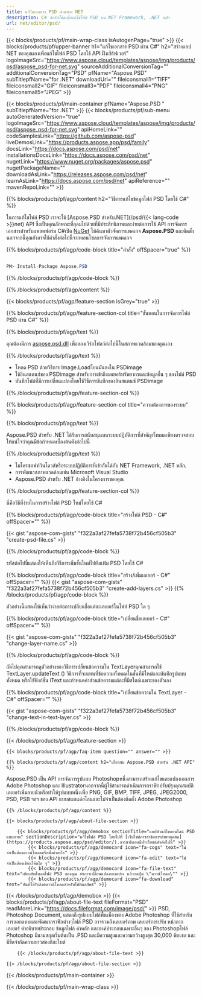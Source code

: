 ```yaml
---
title: แก้ไขเอกสาร PSD ผ่านทาง NET
description: C# ซอร์สโค้ดเพื่อแก้ไขไฟล์ PSD บน NET Framework, .NET หลัก
url: net/editor/psd/
---
```


{{< blocks/products/pf/main-wrap-class isAutogenPage="true" >}}
{{< blocks/products/pf/upper-banner h1="แก้ไขเอกสาร PSD ผ่าน C#" h2="สร้างแอป NET ของคุณเองเพื่อแก้ไขไฟล์ PSD โดยใช้ API ฝั่งเซิร์ฟเวอร์" logoImageSrc="https://www.aspose.cloud/templates/aspose/img/products/psd/aspose_psd-for-net.svg" sourceAdditionalConversionTag="" additionalConversionTag="PSD" pfName="Aspose.PSD" subTitlepfName="for .NET" downloadUrl="" fileiconsmall1="TIFF" fileiconsmall2="GIF" fileiconsmall3="PDF" fileiconsmall4="PNG" fileiconsmall5="JPEG" >}}

{{< blocks/products/pf/main-container pfName="Aspose.PSD " subTitlepfName="for .NET" >}}
{{< blocks/products/pf/sub-menu autoGeneratedVersion="true" logoImageSrc="https://www.aspose.cloud/templates/aspose/img/products/psd/aspose_psd-for-net.svg" apiHomeLink="" codeSamplesLink="https://github.com/aspose-psd" liveDemosLink="https://products.aspose.app/psd/family" docsLink="https://docs.aspose.com/psd/net" installationsDocsLink="https://docs.aspose.com/psd/net" nugetLink="https://www.nuget.org/packages/aspose.psd" nugetPackageName="" downloadAsLink="https://releases.aspose.com/psd/net" learnAsLink="https://docs.aspose.com/psd/net" apiReference="" mavenRepoLink="" >}}

{{% blocks/products/pf/agp/content h2="วิธีการแก้ไขข้อมูลไฟล์ PSD โดยใช้ C#" %}}

 ในการแก้ไขไฟล์ PSD เราจะใช้
 [Aspose.PSD สำหรับ.NET](/psd/{{< lang-code >}}net) 
 API ซึ่งเป็นคุณลักษณะที่อุดมไปด้วยที่มีประสิทธิภาพและง่ายต่อการใช้ API การจัดการเอกสารสำหรับแพลตฟอร์ม C#เปิด
 [NuGet](https://www.nuget.org/packages/aspose.psd) 
 ให้ค้นหาตัวจัดการแพคเกจ
 **Aspose.PSD** 
 และติดตั้งนอกจากนี้คุณยังอาจใช้คำสั่งต่อไปนี้จากคอนโซลการจัดการแพคเกจ

{{% blocks/products/pf/agp/code-block title="คำสั่ง" offSpacer="true" %}}

```cs

PM> Install-Package Aspose.PSD

```

{{% /blocks/products/pf/agp/code-block %}}

{{% /blocks/products/pf/agp/content %}}

{{< blocks/products/pf/agp/feature-section isGrey="true" >}}

{{% blocks/products/pf/agp/feature-section-col title="ขั้นตอนในการจัดการไฟล์ PSD ผ่าน C#" %}}

{{% blocks/products/pf/agp/text %}}

 คุณต้องมีการ
 [aspose.psd.dll](https://releases.aspose.com/psd/net) 
 เพื่อลองเวิร์กโฟลว์ต่อไปนี้ในสภาพแวดล้อมของคุณเอง

{{% /blocks/products/pf/agp/text %}}

+ โหลด PSD ด้วยวิธีการ Image.Loadโยนมันลงใน PSDimage
+ ใช้อินสแตนซ์ของ PSDimage สำหรับการเข้าถึงเลเยอร์ทรัพยากรและข้อมูลอื่น ๆ ของไฟล์ PSD
+ บันทึกไฟล์ที่มีการเปลี่ยนแปลงโดยใช้วิธีการบันทึกของอินสแตนซ์ PSDimage

{{% /blocks/products/pf/agp/feature-section-col %}}

{{% blocks/products/pf/agp/feature-section-col title="ความต้องการของระบบ" %}}

{{% blocks/products/pf/agp/text %}}

 Aspose.PSD สำหรับ .NET ได้รับการสนับสนุนบนระบบปฏิบัติการที่สำคัญทั้งหมดเพียงตรวจสอบให้แน่ใจว่าคุณมีข้อกำหนดเบื้องต้นดังต่อไปนี้

{{% /blocks/products/pf/agp/text %}}

- ไมโครซอฟท์วินโดวส์หรือระบบปฏิบัติการที่เข้ากันได้กับ NET Framework, .NET หลัก.
- การพัฒนาสภาพแวดล้อมเช่น Microsoft Visual Studio
- Aspose.PSD สำหรับ .NET อ้างอิงในโครงการของคุณ

{{% /blocks/products/pf/agp/feature-section-col %}}


นี่คือวิธีที่ง่ายในการสร้างไฟล์ PSD ใหม่โดยใช้ C#
<!-- CODE-BLOCK -->
{{% blocks/products/pf/agp/code-block title="สร้างไฟล์ PSD - C#" offSpacer="" %}}

{{< gist "aspose-com-gists" "f322a3af27fefa5738f72b456cf505b3" "create-psd-file.cs" >}}

{{% /blocks/products/pf/agp/code-block %}}


รหัสต่อไปนี้แสดงให้เห็นถึงวิธีการเพิ่มชั้นใหม่ไปยังแฟ้ม PSD โดยใช้ C#
<!-- CODE-BLOCK -->
{{% blocks/products/pf/agp/code-block title="สร้าง/เพิ่มเลเยอร์ - C#" offSpacer="" %}}
{{< gist "aspose-com-gists" "f322a3af27fefa5738f72b456cf505b3" "create-add-layers.cs" >}}
{{% /blocks/products/pf/agp/code-block %}}


ตัวอย่างนี้แสดงให้เห็นว่าง่ายต่อการเปลี่ยนชื่อแต่ละเลเยอร์ในไฟล์ PSD ใด ๆ
<!-- CODE-BLOCK -->
{{% blocks/products/pf/agp/code-block title="เปลี่ยนชื่อเลเยอร์ - C#" offSpacer="" %}}

{{< gist "aspose-com-gists" "f322a3af27fefa5738f72b456cf505b3" "change-layer-name.cs" >}}

{{% /blocks/products/pf/agp/code-block %}}


ถัดไปคุณสามารถดูตัวอย่างของวิธีการเปลี่ยนข้อความใน TextLayerคุณสามารถใช้ TextLayer.updateText () วิธีการที่จะแทนที่ข้อความทั้งหมดในชั้นที่มีใหม่และบันทึกรูปแบบทั้งหมด
หรือใช้ฟังก์ชั่น iText และกำหนดค่าส่วนข้อความแต่ละที่มีสไตล์เฉพาะของตัวเอง
<!-- CODE-BLOCK -->
{{% blocks/products/pf/agp/code-block title="เปลี่ยนข้อความใน TextLayer - C#" offSpacer="" %}}

{{< gist "aspose-com-gists" "f322a3af27fefa5738f72b456cf505b3" "change-text-in-text-layer.cs" >}}

{{% /blocks/products/pf/agp/code-block %}}

{{< /blocks/products/pf/agp/feature-section >}}

    {{< blocks/products/pf/agp/faq-item question="" answer="" >}}
 

<!-- aboutfile Starts -->

    {{% blocks/products/pf/agp/content h2="เกี่ยวกับ Aspose.PSD สำหรับ .NET API" %}}

 Aspose.PSD เป็น API การจัดการรูปแบบ Photoshopหนึ่งสามารถสร้างแก้ไขและแปลงเอกสาร Adobe Photoshop และ Illustratorนอกจากนี้ผู้ใช้สามารถดำเนินการกราฟิกปรับปรุงคุณสมบัติเลเยอร์เพิ่มลายน้ำหรือทำให้รูปแบบหนึ่งเพื่อ PNG, GIF, BMP, TIFF, JPEG, JPEG2000, PSD, PSB ฯลฯ ของ API แบบสแตนด์อโลนและไม่จำเป็นต้องติดตั้ง Adobe Photoshop 



    {{% /blocks/products/pf/agp/content %}}

    {{< blocks/products/pf/agp/about-file-section >}}

        {{< blocks/products/pf/agp/demobox sectionTitle="แอปตัวแก้ไขออนไลน์ PSD แบบภาพ" sectionDescription="แก้ไขไฟล์ PSD โดยไปที่ [เว็บไซต์การสาธิตการถ่ายทอดสด](https://products.aspose.app/psd/editor/).การสาธิตสดมีประโยชน์ดังต่อไปนี้" >}}
            {{< blocks/products/pf/agp/democard icon="fa-cogs" text="ไม่จำเป็นต้องดาวน์โหลดหรือตั้งค่าอะไร" >}}
            {{< blocks/products/pf/agp/democard icon="fa-edit" text="ไม่จำเป็นต้องเขียนโค้ดใด ๆ" >}}
            {{< blocks/products/pf/agp/democard icon="fa-file-text" text="เพียงอัพโหลดไฟล์ PSD ของคุณ ทำการเปลี่ยนแปลงบางอย่าง แล้วกดปุ่ม \"ดาวน์โหลด\"" >}}
            {{< blocks/products/pf/agp/democard icon="fa-download" text="ทันทีได้รับลิงค์ดาวน์โหลดสำหรับไฟล์ผลลัพธ์" >}}
{{< /blocks/products/pf/agp/demobox >}}
        {{< blocks/products/pf/agp/about-file-text fileFormat="PSD" readMoreLink="https://docs.fileformat.com/image/psd/" >}}
PSD, Photoshop Document, แสดงถึงรูปแบบไฟล์พื้นเมืองของ Adobe Photoshop ที่ใช้สำหรับการออกแบบและพัฒนากราฟิกต่างๆไฟล์ PSD อาจรวมถึงเลเยอร์ภาพ เลเยอร์การปรับ หน้ากากเลเยอร์ คำอธิบายประกอบ ข้อมูลไฟล์ คำหลัก และองค์ประกอบเฉพาะอื่นๆ ของ Photoshopไฟล์ Photoshop มีนามสกุลเริ่มต้นเป็น .PSD และมีความสูงและความกว้างสูงสุด 30,000 พิกเซล และมีขีดจำกัดความยาวสองกิกะไบต์

        {{< /blocks/products/pf/agp/about-file-text >}}

    {{< /blocks/products/pf/agp/about-file-section >}}

<!-- aboutfile Ends -->

{{< /blocks/products/pf/main-container >}}
    
{{< /blocks/products/pf/main-wrap-class >}}
